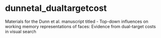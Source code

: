# dunnetal_dualtargetcost
Materials for the Dunn et al. manuscript titled - Top-down influences on working memory representations of faces: Evidence from dual-target costs in visual search
